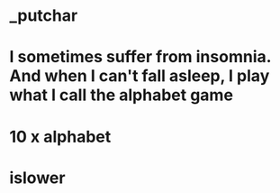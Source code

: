 # _putchar
# I sometimes suffer from insomnia. And when I can't fall asleep, I play what I call the alphabet game
# 10 x alphabet
# islower
